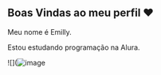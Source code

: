 ## Boas Vindas ao meu perfil ❤️

Meu nome é Emilly.

Estou estudando programação na Alura.




![](![image](https://github.com/user-attachments/assets/91110aad-5d27-4086-aca0-9d825dfb3cbc)
